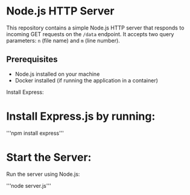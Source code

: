 # Node.js HTTP Server

This repository contains a simple Node.js HTTP server that responds to incoming GET requests on the `/data` endpoint. It accepts two query parameters: `n` (file name) and `m` (line number).

## Prerequisites

- Node.js installed on your machine
- Docker installed (if running the application in a container)

Install Express:

# Install Express.js by running:

 '''npm install express'''

# Start the Server:

Run the server using Node.js:

'''node server.js'''
